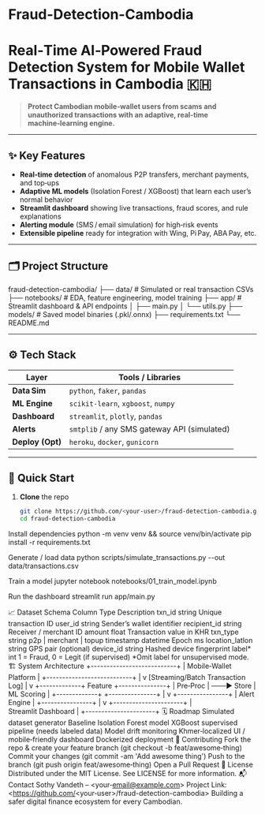 # Fraud-Detection-Cambodia

# Real‑Time AI‑Powered Fraud Detection System for Mobile Wallet Transactions in Cambodia 🇰🇭

> **Protect Cambodian mobile‑wallet users from scams and unauthorized transactions with an adaptive, real‑time machine‑learning engine.**

---

## ✨ Key Features
- **Real‑time detection** of anomalous P2P transfers, merchant payments, and top‑ups  
- **Adaptive ML models** (Isolation Forest / XGBoost) that learn each user’s normal behavior  
- **Streamlit dashboard** showing live transactions, fraud scores, and rule explanations  
- **Alerting module** (SMS / email simulation) for high‑risk events  
- **Extensible pipeline** ready for integration with Wing, Pi Pay, ABA Pay, etc.

---

## 🗂 Project Structure

fraud-detection-cambodia/
├── data/ # Simulated or real transaction CSVs
├── notebooks/ # EDA, feature engineering, model training
├── app/ # Streamlit dashboard & API endpoints
│ ├── main.py
│ └── utils.py
├── models/ # Saved model binaries (.pkl/.onnx)
├── requirements.txt
└── README.md


---

## ⚙️ Tech Stack
| Layer           | Tools / Libraries                                  |
|-----------------|----------------------------------------------------|
| **Data Sim**    | `python`, `faker`, `pandas`                         |
| **ML Engine**   | `scikit‑learn`, `xgboost`, `numpy`                  |
| **Dashboard**   | `streamlit`, `plotly`, `pandas`                     |
| **Alerts**      | `smtplib` / any SMS gateway API (simulated)         |
| **Deploy (Opt)**| `heroku`, `docker`, `gunicorn`                      |

---

## 🚀 Quick Start
1. **Clone** the repo  
   ```bash
   git clone https://github.com/<your‑user>/fraud-detection-cambodia.git
   cd fraud-detection-cambodia

Install dependencies
python -m venv venv && source venv/bin/activate
pip install -r requirements.txt

Generate / load data
python scripts/simulate_transactions.py --out data/transactions.csv

Train a model
jupyter notebook notebooks/01_train_model.ipynb

Run the dashboard
streamlit run app/main.py

📈 Dataset Schema
Column	Type	Description
txn_id	string	Unique transaction ID
user_id	string	Sender’s wallet identifier
recipient_id	string	Receiver / merchant ID
amount	float	Transaction value in KHR
txn_type	string	p2p | merchant | topup
timestamp	datetime	Epoch ms
location_latlon	string	GPS pair (optional)
device_id	string	Hashed device fingerprint
label*	int	1 = Fraud, 0 = Legit (if supervised)
*Omit label for unsupervised mode.
🏗 System Architecture
                 +---------------------------+
                 |  Mobile‑Wallet Platform   |
                 +---------------------------+
                              |
                              v
               [Streaming/Batch Transaction Log]
                              |
                              v
+-------------+    Feature    +---------------+
|  Pre‑Proc   |  ───►  Store  |  ML Scoring   |
+-------------+               +---------------+
                              |
                              v
                    +----------------+
                    |  Alert Engine  |
                    +----------------+
                              |
                              v
                  +----------------------+
                  |  Streamlit Dashboard |
                  +----------------------+
🗓 Roadmap
 Simulated dataset generator
 Baseline Isolation Forest model
 XGBoost supervised pipeline (needs labeled data)
 Model drift monitoring
 Khmer‑localized UI / mobile‑friendly dashboard
 Dockerized deployment
🤝 Contributing
Fork the repo & create your feature branch (git checkout -b feat/awesome‑thing)
Commit your changes (git commit -am 'Add awesome thing')
Push to the branch (git push origin feat/awesome‑thing)
Open a Pull Request
📜 License
Distributed under the MIT License. See LICENSE for more information.
📬 Contact
Sothy Vandeth – <your‑email@example.com>
Project Link: <https://github.com/<your‑user>/fraud-detection-cambodia>
Building a safer digital finance ecosystem for every Cambodian.
